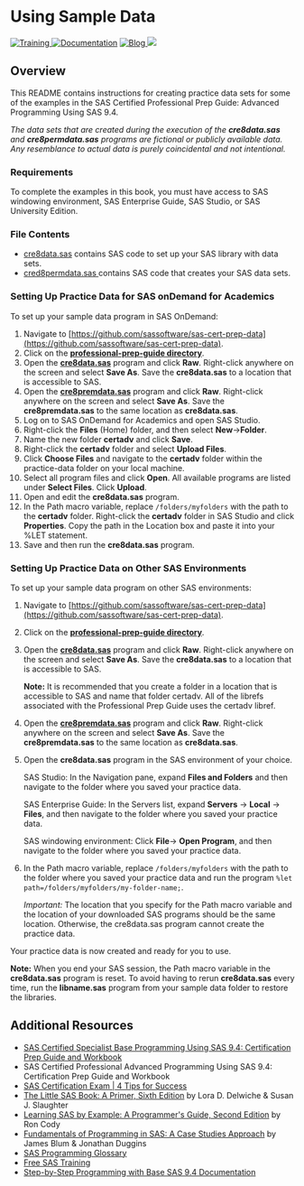 # Using Sample Data
  <a href="https://www.sas.com/certify"> <img src="https://img.shields.io/badge/-SAS%20Training-red.svg?" alt="Training"> </a>
  <a href="https://documentation.sas.com"> <img src="https://img.shields.io/badge/-Documentation-yellowgreen.svg?" alt="Documentation"></a>
  <a href="https://blogs.sas.com/content/topic/programming-tips/">     <img src="https://img.shields.io/badge/Blog-Programming%20Tips-blue.svg?" alt="Blog"> </a> 
    <a href="https://communities.sas.com" alt=SAS Communities> <img src="https://img.shields.io/badge/-SAS%20Communities-orange">  </a>

## Overview
This README contains instructions for creating practice data sets for some of the examples in the SAS Certified Professional Prep Guide: Advanced Programming Using SAS 9.4. 

*The data sets that are created during the execution of the **cre8data.sas** and **cre8permdata.sas** programs are fictional or publicly available data. Any resemblance to actual data is purely coincidental and not intentional.*

### Requirements
To complete the examples in this book, you must have access to SAS windowing environment, SAS Enterprise Guide, SAS Studio, or SAS University Edition.
### File Contents
- [cre8data.sas](https://github.com/sassoftware/sas-cert-prep-data/blob/master/professional-prep-guide/cre8data.sas) contains SAS code to set up your SAS library with data sets. 
- [cred8permdata.sas ](https://github.com/sassoftware/sas-cert-prep-data/blob/master/professional-prep-guide/cre8permdata.sas) contains SAS code that creates your SAS data sets. 
### Setting Up Practice Data for SAS onDemand for Academics
To set up your sample data program in SAS OnDemand:
1. Navigate to [https://github.com/sassoftware/sas-cert-prep-data](https://github.com/sassoftware/sas-cert-prep-data).
2. Click on the **[professional-prep-guide directory](https://github.com/sassoftware/sas-cert-prep-data/tree/master/professional-prep-guide)**.
3. Open the **[cre8data.sas](https://github.com/sassoftware/sas-cert-prep-data/blob/master/professional-prep-guide/cre8data.sas)** program and click **Raw**. Right-click anywhere on the screen and select **Save As**. Save the **cre8data.sas** to a location that is accessible to SAS.
4. Open the **[cre8premdata.sas](https://github.com/sassoftware/sas-cert-prep-data/blob/master/professional-prep-guide/cre8permdata.sas)** program and click **Raw**. Right-click anywhere on the screen and select **Save As**. Save the **cre8premdata.sas** to the same location as **cre8data.sas**. 
5. Log on to SAS OnDemand for Academics and open SAS Studio.
6. Right-click the **Files** (Home) folder, and then select **New**→**Folder**.
7. Name the new folder **certadv** and click **Save**.
8. Right-click the **certadv** folder and select **Upload Files**.
9. Click **Choose Files** and navigate to the **certadv** folder within the practice-data folder on your local machine.
10. Select all program files and click **Open**. All available programs are listed under **Select Files**. Click **Upload**.
11. Open and edit the **cre8data.sas** program.
12. In the Path macro variable, replace `/folders/myfolders` with the path to the **certadv** folder. Right-click the **certadv** folder in SAS Studio and click **Properties**. Copy the path in the Location box and paste it into your %LET statement. 
13. Save and then run the **cre8data.sas** program.

### Setting Up Practice Data on Other SAS Environments

To set up your sample data program on other SAS environments:
1. Navigate to [https://github.com/sassoftware/sas-cert-prep-data](https://github.com/sassoftware/sas-cert-prep-data).
2. Click on the **[professional-prep-guide directory](https://github.com/sassoftware/sas-cert-prep-data/tree/master/professional-prep-guide)**.
3. Open the **[cre8data.sas](https://github.com/sassoftware/sas-cert-prep-data/blob/master/professional-prep-guide/cre8data.sas)** program and click **Raw**. Right-click anywhere on the screen and select **Save As**. Save the **cre8data.sas** to a location that is accessible to SAS. 

	**Note:** It is recommended that you create a folder in a location that is accessible to SAS and name that folder certadv. All of the librefs associated with the Professional Prep Guide uses the certadv libref. 

4. Open the **[cre8premdata.sas](https://github.com/sassoftware/sas-cert-prep-data/blob/master/professional-prep-guide/cre8permdata.sas)** program and click **Raw**. Right-click anywhere on the screen and select **Save As**. Save the **cre8premdata.sas** to the same location as **cre8data.sas**. 
5. Open the **cre8data.sas** program in the SAS environment of your choice. 

	SAS Studio: In the Navigation pane, expand **Files and Folders** and then navigate to the folder where you saved your practice data. 
	
	SAS Enterprise Guide: In the Servers list, expand **Servers** → **Local** → **Files**, and then navigate to the folder where you saved your practice data. 

	SAS windowing environment: Click **File**→ **Open Program**, and then navigate to the folder where you saved your practice data. 

6. In the Path macro variable, replace `/folders/myfolders` with the path to the folder where you saved your practice data and run the program `%let path=/folders/myfolders/my-folder-name;`.

	*Important:* The location that you specify for the Path macro variable and the location of your downloaded SAS programs should be the same location. Otherwise, the cre8data.sas program cannot create the practice data.

Your practice data is now created and ready for you to use. 
	
**Note:** When you end your SAS session, the Path macro variable in the **cre8data.sas** program is reset. To avoid having to rerun **cre8data.sas** every time, run the **libname.sas** program from your sample data folder to restore the libraries.
	
## Additional Resources
* [SAS Certified Specialist Base Programming Using SAS 9.4: Certification Prep Guide and Workbook](https://www.sas.com/store/prodBK_72102_en.html)
* SAS Certified Professional Advanced Programming Using SAS 9.4: Certification Prep Guide and Workbook
* [SAS Certification Exam | 4 Tips for Success](https://www.youtube.com/watch?v=OpQ0SMNXiYE&list=PLVV6eZFA22QwrXd6nSDU18E6XgXSMOs87&index=12&t=0s)
* [The Little SAS Book: A Primer, Sixth Edition](https://www.sas.com/store/prodBK_73044_en.html?storeCode=SAS_US) by Lora D. Delwiche & Susan J. Slaughter
* [Learning SAS by Example: A Programmer's Guide, Second Edition](https://www.sas.com/store/books/categories/getting-started/learning-sas-by-example-a-programmer-s-guide-second-edition/prodBK_71442_en.html) by Ron Cody
* [Fundamentals of Programming in SAS: A Case Studies Approach](https://www.sas.com/store/books/categories/getting-started/fundamentals-of-programming-in-sas-a-case-studies-approach/prodBK_71342_en.html) by James Blum & Jonathan Duggins
* [SAS Programming Glossary](https://documentation.sas.com/?cdcId=pgmsascdc&cdcVersion=9.4_3.4&docsetId=pgmsasgl&docsetTarget=glossary.htm)
* [Free SAS Training](https://www.sas.com/en_us/training/offers/free-training.html)
* [Step-by-Step Programming with Base SAS 9.4 Documentation](https://go.documentation.sas.com/?cdcId=pgmsascdc&cdcVersion=9.4_3.4&docsetId=basess&docsetTarget=titlepage.htm)
